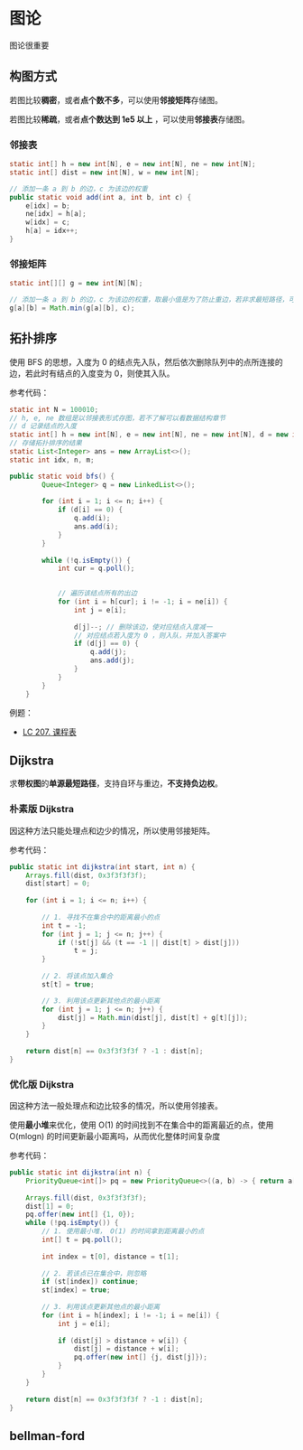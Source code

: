 # 图论

图论很重要

## 构图方式

若图比较**稠密**，或者**点个数不多**，可以使用**邻接矩阵**存储图。

若图比较**稀疏**，或者**点个数达到 1e5 以上** ，可以使用**邻接表**存储图。

### 邻接表

```java
static int[] h = new int[N], e = new int[N], ne = new int[N];
static int[] dist = new int[N], w = new int[N];

// 添加一条 a 到 b 的边，c 为该边的权重
public static void add(int a, int b, int c) {
    e[idx] = b;
    ne[idx] = h[a];
    w[idx] = c;
    h[a] = idx++;
}
```

### 邻接矩阵

```java
static int[][] g = new int[N][N];

// 添加一条 a 到 b 的边，c 为该边的权重，取最小值是为了防止重边，若非求最短路径，可以使用其他策略
g[a][b] = Math.min(g[a][b], c);
```

## 拓扑排序

使用 BFS 的思想，入度为 0 的结点先入队，然后依次删除队列中的点所连接的边，若此时有结点的入度变为 0，则使其入队。

参考代码：
```java
static int N = 100010;
// h, e, ne 数组是以邻接表形式存图，若不了解可以看数据结构章节
// d 记录结点的入度
static int[] h = new int[N], e = new int[N], ne = new int[N], d = new int[N];
// 存储拓扑排序的结果
static List<Integer> ans = new ArrayList<>();
static int idx, n, m;

public static void bfs() {
        Queue<Integer> q = new LinkedList<>();
        
        for (int i = 1; i <= n; i++) {
            if (d[i] == 0) {
                q.add(i);
                ans.add(i);
            }
        }
        
        while (!q.isEmpty()) {
            int cur = q.poll();
            

            // 遍历该结点所有的出边
            for (int i = h[cur]; i != -1; i = ne[i]) {
                int j = e[i];
                
                d[j]--; // 删除该边，使对应结点入度减一
                // 对应结点若入度为 0 ，则入队，并加入答案中
                if (d[j] == 0) {
                    q.add(j);
                    ans.add(j);
                }
            }
        }
    }
```

例题：
- [LC 207. 课程表](https://leetcode-cn.com/problems/course-schedule/)

## Dijkstra

求**带权图**的**单源最短路径**，支持自环与重边，**不支持负边权**。

### 朴素版 Dijkstra

因这种方法只能处理点和边少的情况，所以使用邻接矩阵。

参考代码：
```java
public static int dijkstra(int start, int n) {
    Arrays.fill(dist, 0x3f3f3f3f);
    dist[start] = 0;
    
    for (int i = 1; i <= n; i++) {
        
        // 1. 寻找不在集合中的距离最小的点
        int t = -1;
        for (int j = 1; j <= n; j++) {
            if (!st[j] && (t == -1 || dist[t] > dist[j]))
                t = j;
        }
        
        // 2. 将该点加入集合
        st[t] = true;

        // 3. 利用该点更新其他点的最小距离
        for (int j = 1; j <= n; j++) {
            dist[j] = Math.min(dist[j], dist[t] + g[t][j]);
        }
    }
    
    return dist[n] == 0x3f3f3f3f ? -1 : dist[n];
}
```

### 优化版 Dijkstra

因这种方法一般处理点和边比较多的情况，所以使用邻接表。

使用**最小堆**来优化，使用 O(1) 的时间找到不在集合中的距离最近的点，使用 O(mlogn) 的时间更新最小距离吗，从而优化整体时间复杂度

参考代码：
```java
public static int dijkstra(int n) {
    PriorityQueue<int[]> pq = new PriorityQueue<>((a, b) -> { return a[1] - b[1]; });
    
    Arrays.fill(dist, 0x3f3f3f3f);
    dist[1] = 0;
    pq.offer(new int[] {1, 0});
    while (!pq.isEmpty()) {
        // 1. 使用最小堆， O(1) 的时间拿到距离最小的点
        int[] t = pq.poll();
        
        int index = t[0], distance = t[1];
        
        // 2. 若该点已在集合中，则忽略
        if (st[index]) continue;
        st[index] = true;
        
        // 3. 利用该点更新其他点的最小距离
        for (int i = h[index]; i != -1; i = ne[i]) {
            int j = e[i];
            
            if (dist[j] > distance + w[i]) {
                dist[j] = distance + w[i];
                pq.offer(new int[] {j, dist[j]});
            }
        }
    }
    
    return dist[n] == 0x3f3f3f3f ? -1 : dist[n];
}
```

## bellman-ford




